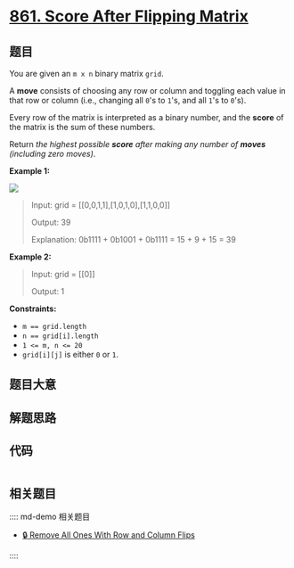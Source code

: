 # [861. Score After Flipping Matrix](https://leetcode.com/problems/score-after-flipping-matrix)

## 题目

You are given an `m x n` binary matrix `grid`.

A **move** consists of choosing any row or column and toggling each value in
that row or column (i.e., changing all `0`'s to `1`'s, and all `1`'s to
`0`'s).

Every row of the matrix is interpreted as a binary number, and the **score**
of the matrix is the sum of these numbers.

Return _the highest possible **score** after making any number of **moves**
(including zero moves)_.



**Example 1:**

![](https://assets.leetcode.com/uploads/2021/07/23/lc-toogle1.jpg)

> Input: grid = [[0,0,1,1],[1,0,1,0],[1,1,0,0]]
> 
> Output: 39
> 
> Explanation: 0b1111 + 0b1001 + 0b1111 = 15 + 9 + 15 = 39

**Example 2:**

> Input: grid = [[0]]
> 
> Output: 1

**Constraints:**

  * `m == grid.length`
  * `n == grid[i].length`
  * `1 <= m, n <= 20`
  * `grid[i][j]` is either `0` or `1`.


## 题目大意

## 解题思路

## 代码

```javascript

```

## 相关题目

:::: md-demo 相关题目
- [🔒 Remove All Ones With Row and Column Flips](https://leetcode.com/problems/remove-all-ones-with-row-and-column-flips)

::::
